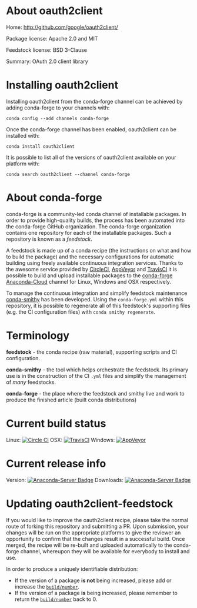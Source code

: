 About oauth2client
==================

Home: http://github.com/google/oauth2client/

Package license: Apache 2.0 and MIT

Feedstock license: BSD 3-Clause

Summary: OAuth 2.0 client library



Installing oauth2client
=======================

Installing oauth2client from the conda-forge channel can be achieved by adding conda-forge to your channels with:

```
conda config --add channels conda-forge
```

Once the conda-forge channel has been enabled, oauth2client can be installed with:

```
conda install oauth2client
```

It is possible to list all of the versions of oauth2client available on your platform with:

```
conda search oauth2client --channel conda-forge
```


About conda-forge
=================

conda-forge is a community-led conda channel of installable packages.
In order to provide high-quality builds, the process has been automated into the
conda-forge GitHub organization. The conda-forge organization contains one repository 
for each of the installable packages. Such a repository is known as a *feedstock*.

A feedstock is made up of a conda recipe (the instructions on what and how to build
the package) and the necessary configurations for automatic building using freely
available continuous integration services. Thanks to the awesome service provided by
[CircleCI](https://circleci.com/), [AppVeyor](http://www.appveyor.com/)
and [TravisCI](https://travis-ci.org/) it is possible to build and upload installable
packages to the [conda-forge](https://anaconda.org/conda-forge)
[Anaconda-Cloud](http://docs.anaconda.org/) channel for Linux, Windows and OSX respectively.

To manage the continuous integration and simplify feedstock maintenance
[conda-smithy](http://github.com/conda-forge/conda-smithy) has been developed.
Using the ``conda-forge.yml`` within this repository, it is possible to regenerate all of
this feedstock's supporting files (e.g. the CI configuration files) with ``conda smithy regenerate``.


Terminology
===========

**feedstock** - the conda recipe (raw material), supporting scripts and CI configuration.

**conda-smithy** - the tool which helps orchestrate the feedstock.
                   Its primary use is in the construction of the CI ``.yml`` files
                   and simplify the management of *many* feedstocks.

**conda-forge** - the place where the feedstock and smithy live and work to
                  produce the finished article (built conda distributions)

Current build status
====================

Linux: [![Circle CI](https://circleci.com/gh/conda-forge/oauth2client-feedstock.svg?style=svg)](https://circleci.com/gh/conda-forge/oauth2client-feedstock)
OSX: [![TravisCI](https://travis-ci.org/conda-forge/oauth2client-feedstock.svg?branch=master)](https://travis-ci.org/conda-forge/oauth2client-feedstock) 
Windows: [![AppVeyor](https://ci.appveyor.com/api/projects/status/github/conda-forge/oauth2client-feedstock?svg=True)](https://ci.appveyor.com/project/conda-forge/oauth2client-feedstock/branch/master)

Current release info
====================
Version: [![Anaconda-Server Badge](https://anaconda.org/conda-forge/oauth2client/badges/version.svg)](https://anaconda.org/conda-forge/oauth2client)
Downloads: [![Anaconda-Server Badge](https://anaconda.org/conda-forge/oauth2client/badges/downloads.svg)](https://anaconda.org/conda-forge/oauth2client)


Updating oauth2client-feedstock
===============================

If you would like to improve the oauth2client recipe, please take the normal
route of forking this repository and submitting a PR. Upon submission, your changes will
be run on the appropriate platforms to give the reviewer an opportunity to confirm that the
changes result in a successful build. Once merged, the recipe will be re-built and uploaded
automatically to the conda-forge channel, whereupon they will be available for everybody to
install and use.

In order to produce a uniquely identifiable distribution:
 * If the version of a package **is not** being increased, please add or increase
   the [``build/number``](http://conda.pydata.org/docs/building/meta-yaml.html#build-number-and-string). 
 * If the version of a package **is** being increased, please remember to return
   the [``build/number``](http://conda.pydata.org/docs/building/meta-yaml.html#build-number-and-string)
   back to 0.
